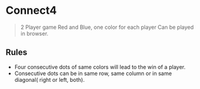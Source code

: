 # Connect4
>2 Player game
>Red and Blue, one color for each player
>Can be played in browser.

## Rules
* Four consecutive dots of same colors will lead to the win of a player.
* Consecutive dots can be in same row, same column or in same diagonal( right or left, both).
